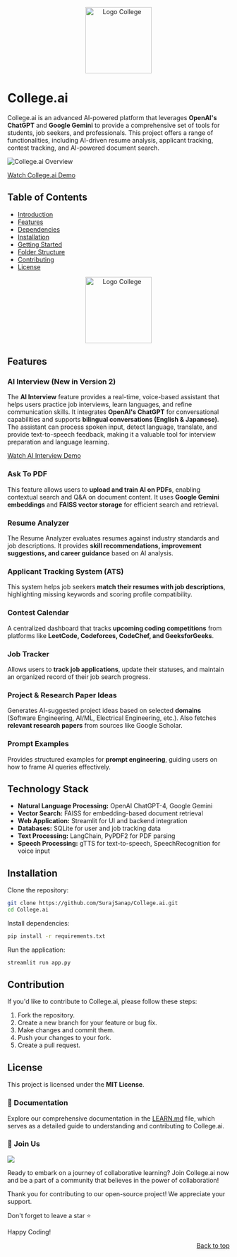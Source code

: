 <p align="center">
  <img src="https://github.com/user-attachments/assets/93d7b577-f653-4507-9b9e-3dcb04114c44" alt="Logo College" width="150">
</p>

# College.ai

College.ai is an advanced AI-powered platform that leverages **OpenAI's ChatGPT** and **Google Gemini** to provide a comprehensive set of tools for students, job seekers, and professionals. This project offers a range of functionalities, including AI-driven resume analysis, applicant tracking, contest tracking, and AI-powered document search.

![College.ai Overview](https://github.com/SurajSanap/College.ai-main/assets/101057653/f5923134-c4c1-4586-975b-3247675bb475)

[Watch College.ai Demo](https://youtu.be/K2QHmboTf8o?si=42LbPMeTPQYCDgNX)


## Table of Contents
- [Introduction](#introduction)
- [Features](#features)
- [Dependencies](#dependencies)
- [Installation](#installation)
- [Getting Started](#getting-started)
- [Folder Structure](#folder-structure)
- [Contributing](#contributing)
- [License](#license)

  

<p align="center">
  <img src="https://github.com/user-attachments/assets/ae9f4fbc-263c-4989-8a78-27290b10e231" alt="Logo College" width="150">
</p>

## Features

### AI Interview (New in Version 2)

The **AI Interview** feature provides a real-time, voice-based assistant that helps users practice job interviews, learn languages, and refine communication skills. It integrates **OpenAI's ChatGPT** for conversational capabilities and supports **bilingual conversations (English & Japanese)**. The assistant can process spoken input, detect language, translate, and provide text-to-speech feedback, making it a valuable tool for interview preparation and language learning.

[Watch AI Interview Demo](https://youtu.be/K2QHmboTf8o?si=42LbPMeTPQYCDgNX)

### Ask To PDF

This feature allows users to **upload and train AI on PDFs**, enabling contextual search and Q&A on document content. It uses **Google Gemini embeddings** and **FAISS vector storage** for efficient search and retrieval.

### Resume Analyzer

The Resume Analyzer evaluates resumes against industry standards and job descriptions. It provides **skill recommendations, improvement suggestions, and career guidance** based on AI analysis.

### Applicant Tracking System (ATS)

This system helps job seekers **match their resumes with job descriptions**, highlighting missing keywords and scoring profile compatibility.

### Contest Calendar

A centralized dashboard that tracks **upcoming coding competitions** from platforms like **LeetCode, Codeforces, CodeChef, and GeeksforGeeks**.

### Job Tracker

Allows users to **track job applications**, update their statuses, and maintain an organized record of their job search progress.

### Project & Research Paper Ideas

Generates AI-suggested project ideas based on selected **domains** (Software Engineering, AI/ML, Electrical Engineering, etc.). Also fetches **relevant research papers** from sources like Google Scholar.

### Prompt Examples

Provides structured examples for **prompt engineering**, guiding users on how to frame AI queries effectively.

## Technology Stack

- **Natural Language Processing:** OpenAI ChatGPT-4, Google Gemini
- **Vector Search:** FAISS for embedding-based document retrieval
- **Web Application:** Streamlit for UI and backend integration
- **Databases:** SQLite for user and job tracking data
- **Text Processing:** LangChain, PyPDF2 for PDF parsing
- **Speech Processing:** gTTS for text-to-speech, SpeechRecognition for voice input

## Installation

Clone the repository:

```bash
git clone https://github.com/SurajSanap/College.ai.git
cd College.ai
```

Install dependencies:

```bash
pip install -r requirements.txt
```

Run the application:

```bash
streamlit run app.py
```


## Contribution

If you'd like to contribute to College.ai, please follow these steps:

1. Fork the repository.
2. Create a new branch for your feature or bug fix.
3. Make changes and commit them.
4. Push your changes to your fork.
5. Create a pull request.

## License

This project is licensed under the **MIT License**.

### 📄 Documentation

Explore our comprehensive documentation in the [LEARN.md](https://github.com/SurajSanap/College.ai-main/blob/main/Learn.md) file, which serves as a detailed guide to understanding and contributing to College.ai.

### 🌟 Join Us 

<a href="https://github.com/SurajSanap/College.ai-main/graphs/contributors">
  <img src="https://contrib.rocks/image?repo=SurajSanap/College.ai-main" />
</a>

Ready to embark on a journey of collaborative learning? Join College.ai now and be a part of a community that believes in the power of collaboration!

Thank you for contributing to our open-source project! We appreciate your support.

Don't forget to leave a star ⭐

Happy Coding!

<p align="right"><a href="#top">Back to top</a></p>

